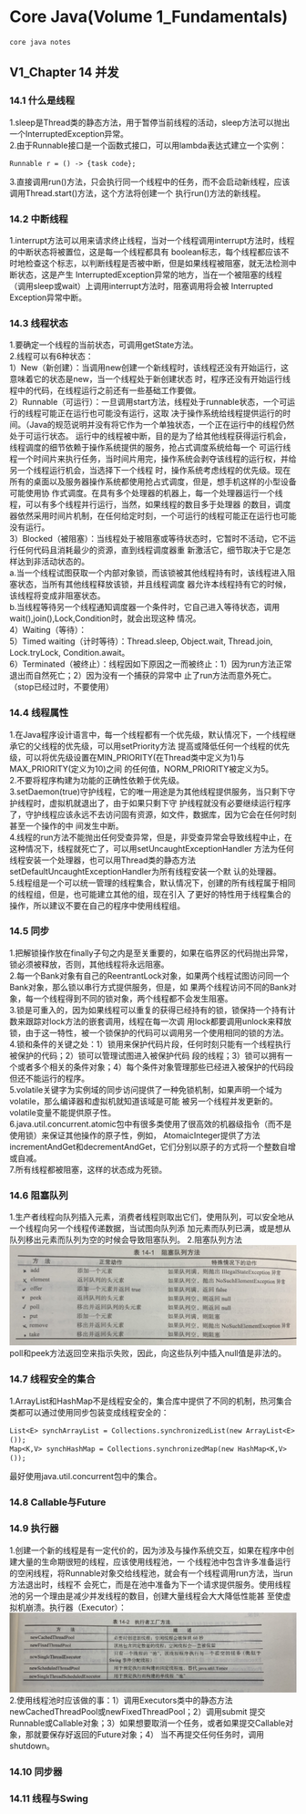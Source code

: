 # Core Java(Volume 1_Fundamentals)
    core java notes
## V1_Chapter 14 并发
### 14.1 什么是线程
1.sleep是Thread类的静态方法，用于暂停当前线程的活动，sleep方法可以抛出一个InterruptedException异常。   
2.由于Runnable接口是一个函数式接口，可以用lambda表达式建立一个实例：
```
Runnable r = () -> {task code};
```
3.直接调用run()方法，只会执行同一个线程中的任务，而不会启动新线程，应该调用Thread.start()方法，这个方法将创建一个
执行run()方法的新线程。
### 14.2 中断线程
1.interrupt方法可以用来请求终止线程，当对一个线程调用interrupt方法时，线程的中断状态将被置位，这是每一个线程都具有
boolean标志，每个线程都应该不时地检查这个标志，以判断线程是否被中断，但是如果线程被阻塞，就无法检测中断状态，这是产生
InterruptedException异常的地方，当在一个被阻塞的线程（调用sleep或wait）上调用interrupt方法时，阻塞调用将会被
Interrupted Exception异常中断。
### 14.3 线程状态
1.要确定一个线程的当前状态，可调用getState方法。   
2.线程可以有6种状态：   
1）New（新创建）：当调用new创建一个新线程时，该线程还没有开始运行，这意味着它的状态是new，当一个线程处于新创建状态
时，程序还没有开始运行线程中的代码，在线程运行之前还有一些基础工作要做。   
2）Runnable（可运行）：一旦调用start方法，线程处于runnable状态，一个可运行的线程可能正在运行也可能没有运行，这取
决于操作系统给线程提供运行的时间。（Java的规范说明并没有将它作为一个单独状态，一个正在运行中的线程仍然处于可运行状态。
运行中的线程被中断，目的是为了给其他线程获得运行机会，线程调度的细节依赖于操作系统提供的服务，抢占式调度系统给每一个
可运行线程一个时间片来执行任务，当时间片用完，操作系统会剥夺该线程的运行权，并给另一个线程运行机会，当选择下一个线程
时，操作系统考虑线程的优先级。现在所有的桌面以及服务器操作系统都使用抢占式调度，但是，想手机这样的小型设备可能使用协
作式调度。在具有多个处理器的机器上，每一个处理器运行一个线程，可以有多个线程并行运行，当然，如果线程的数目多于处理器
的数目，调度器依然采用时间片机制，在任何给定时刻，一个可运行的线程可能正在运行也可能没有运行。   
3）Blocked（被阻塞）：当线程处于被阻塞或等待状态时，它暂时不活动，它不运行任何代码且消耗最少的资源，直到线程调度器重
新激活它，细节取决于它是怎样达到非活动状态的。   
a.当一个线程试图获取一个内部对象锁，而该锁被其他线程持有时，该线程进入阻塞状态，当所有其他线程释放该锁，并且线程调度
器允许本线程持有它的时候，该线程将变成非阻塞状态。   
b.当线程等待另一个线程通知调度器一个条件时，它自己进入等待状态，调用wait(),join(),Lock,Condition时，就会出现这种
情况。   
4）Waiting（等待）：    
5）Timed waiting（计时等待）：Thread.sleep, Object.wait, Thread.join, Lock.tryLock, Condition.await。   
6）Terminated（被终止）：线程因如下原因之一而被终止：1）因为run方法正常退出而自然死亡；2）因为没有一个捕获的异常中
止了run方法而意外死亡。（stop已经过时，不要使用）
### 14.4 线程属性
1.在Java程序设计语言中，每一个线程都有一个优先级，默认情况下，一个线程继承它的父线程的优先级，可以用setPriority方法
提高或降低任何一个线程的优先级，可以将优先级设置在MIN_PRIORITY(在Thread类中定义为1)与MAX_PRIORITY(定义为10)之间
的任何值，NORM_PRIORITY被定义为5。   
2.不要将程序构建为功能的正确性依赖于优先级。   
3.setDaemon(true)守护线程，它的唯一用途是为其他线程提供服务，当只剩下守护线程时，虚拟机就退出了，由于如果只剩下守
护线程就没有必要继续运行程序了，守护线程应该永远不去访问固有资源，如文件，数据库，因为它会在任何时刻甚至一个操作的中
间发生中断。   
4.线程的run方法不能抛出任何受查异常，但是，非受查异常会导致线程中止，在这种情况下，线程就死亡了，可以用setUncaughtExceptionHandler
方法为任何线程安装一个处理器，也可以用Thread类的静态方法setDefaultUncaughtExceptionHandler为所有线程安装一个默
认的处理器。   
5.线程组是一个可以统一管理的线程集合，默认情况下，创建的所有线程属于相同的线程组，但是，也可能建立其他的组，现在引入
了更好的特性用于线程集合的操作，所以建议不要在自己的程序中使用线程组。   
### 14.5 同步
1.把解锁操作放在finally子句之内是至关重要的，如果在临界区的代码抛出异常，锁必须被释放，否则，其他线程将永远阻塞。   
2.每一个Bank对象有自己的ReentrantLock对象，如果两个线程试图访问同一个Bank对象，那么锁以串行方式提供服务，但是，如
果两个线程访问不同的Bank对象，每一个线程得到不同的锁对象，两个线程都不会发生阻塞。   
3.锁是可重入的，因为如果线程可以重复的获得已经持有的锁，锁保持一个持有计数来跟踪对lock方法的嵌套调用，线程在每一次调
用lock都要调用unlock来释放锁，由于这一特性，被一个锁保护的代码可以调用另一个使用相同的锁的方法。   
4.锁和条件的关键之处：1）锁用来保护代码片段，任何时刻只能有一个线程执行被保护的代码；2）锁可以管理试图进入被保护代码
段的线程；3）锁可以拥有一个或者多个相关的条件对象；4）每个条件对象管理那些已经进入被保护的代码段但还不能运行的程序。   
5.volatile关键字为实例域的同步访问提供了一种免锁机制，如果声明一个域为volatile，那么编译器和虚拟机就知道该域是可能
被另一个线程并发更新的。volatile变量不能提供原子性。   
6.java.util.concurrent.atomic包中有很多类使用了很高效的机器级指令（而不是使用锁）来保证其他操作的原子性，例如，
AtomaicInteger提供了方法incrementAndGet和decrementAndGet，它们分别以原子的方式将一个整数自增或自减。   
7.所有线程都被阻塞，这样的状态成为死锁。   
### 14.6 阻塞队列
1.生产者线程向队列插入元素，消费者线程则取出它们，使用队列，可以安全地从一个线程向另一个线程传递数据，当试图向队列添
加元素而队列已满，或是想从队列移出元素而队列为空的时候会导致阻塞队列。 
2.阻塞队列方法
![Image text](src/main/resources/image/BlockingQueueMethods.jpeg) 
poll和peek方法返回空来指示失败，因此，向这些队列中插入null值是非法的。   
### 14.7 线程安全的集合
1.ArrayList和HashMap不是线程安全的，集合库中提供了不同的机制，热河集合类都可以通过使用同步包装变成线程安全的：
```
List<E> synchArrayList = Collections.synchronizedList(new ArrayList<E>());
Map<K,V> synchHashMap = Collections.synchronizedMap(new HashMap<K,V>());
```
最好使用java.util.concurrent包中的集合。
### 14.8 Callable与Future
### 14.9 执行器
1.创建一个新的线程是有一定代价的，因为涉及与操作系统交互，如果在程序中创建大量的生命期很短的线程，应该使用线程池，一
个线程池中包含许多准备运行的空闲线程，将Runnable对象交给线程池，就会有一个线程调用run方法，当run方法退出时，线程不
会死亡，而是在池中准备为下一个请求提供服务。使用线程池的另一个理由是减少并发线程的数目，创建大量线程会大大降低性能甚
至使虚拟机崩溃。执行器（Executor）：
![Image text](src/main/resources/image/ExecutorFactoryMethods.jpeg) 
2.使用线程池时应该做的事：1）调用Executors类中的静态方法newCachedThreadPool或newFixedThreadPool；2）调用submit
提交Runnable或Callable对象；3）如果想要取消一个任务，或者如果提交Callable对象，那就要保存好返回的Future对象；4）
当不再提交任何任务时，调用shutdown。   
### 14.10 同步器
### 14.11 线程与Swing
